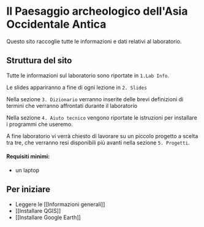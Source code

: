 # Il Paesaggio archeologico dell'Asia Occidentale Antica

Questo sito raccoglie tutte le informazioni e dati relativi al laboratorio. 

## Struttura del sito

Tutte le informazioni sul laboratorio sono riportate in `1.Lab Info`.

Le slides appariranno a fine di ogni lezione in `2. Slides`

Nella sezione `3. Dizionario` verranno inserite delle brevi definizioni di termini che verranno affrontati durante il laboratorio

Nella  sezione `4. Aiuto tecnico` vengono riportate le istruzioni per installare i programmi che useremo.

A fine laboratorio vi verrà  chiesto di lavorare su un piccolo progetto a scelta tra tre, che verranno resi disponibili più avanti nella sezione `5. Progetti`.

#### Requisiti minimi: 
- un laptop

## Per iniziare

- Leggere le [[Informazioni generali]]
- [[Installare QGIS]]
- [[Installare Google Earth]]


